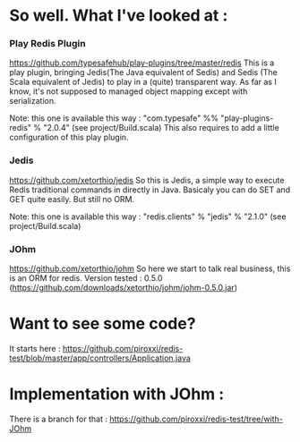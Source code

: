 # So well. What I've looked at :


### Play Redis Plugin
https://github.com/typesafehub/play-plugins/tree/master/redis
  This is a play plugin, bringing Jedis(The Java equivalent of 
  Sedis) and Sedis (The Scala equivalent of Jedis) to play in a 
  (quite) transparent way. 
  As far as I know, it's not supposed to managed object mapping
  except with serialization.

  Note: this one is available this way :
  "com.typesafe" %% "play-plugins-redis" % "2.0.4" (see project/Build.scala)
  This also requires to add a little configuration of this play
  plugin.


### Jedis
https://github.com/xetorthio/jedis
  So this is Jedis, a simple way to execute Redis traditional
  commands in directly in Java. Basicaly you can do SET and GET
  quite easily. But still no ORM.

  Note: this one is available this way :
  "redis.clients" % "jedis" % "2.1.0" (see project/Build.scala)

### JOhm
https://github.com/xetorthio/johm
  So here we start to talk real business, this is an ORM for redis.
  Version tested : 0.5.0 (https://github.com/downloads/xetorthio/johm/johm-0.5.0.jar)
  
  
# Want to see some code? 
It starts here :
https://github.com/piroxxi/redis-test/blob/master/app/controllers/Application.java

# Implementation with JOhm :
There is a branch for that :
https://github.com/piroxxi/redis-test/tree/with-JOhm

